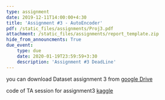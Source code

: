 ```yaml
---
type: assignment
date: 2019-12-11T14:00:00+4:30
title: 'Assignment #3 - AutoEncoder'
pdf: /static_files/assignments/Proj3.pdf
attachment: /static_files/assignments/report_template.zip
hide_from_announcments: True
due_event: 
    type: due
    date: 2020-01-19T23:59:59+3:30
    description: 'Assignment #3 DeadLine'
---
```

you can download Dataset assignment 3 from [google Drive](https://drive.google.com/drive/folders/18wvOUftwlb269MfWoybZA6MWm5VNR02X)

code of TA session for assignment3 [kaggle](https://www.kaggle.com/alisharifi2000/ann-ta3)
